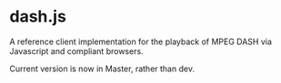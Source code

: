 dash.js
=======

A reference client implementation for the playback of MPEG DASH via Javascript and compliant browsers.

Current version is now in Master, rather than dev.  

